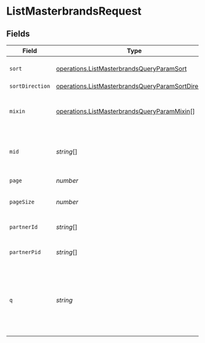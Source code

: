 # ListMasterbrandsRequest


## Fields

| Field                                                                                                                    | Type                                                                                                                     | Required                                                                                                                 | Description                                                                                                              |
| ------------------------------------------------------------------------------------------------------------------------ | ------------------------------------------------------------------------------------------------------------------------ | ------------------------------------------------------------------------------------------------------------------------ | ------------------------------------------------------------------------------------------------------------------------ |
| `sort`                                                                                                                   | [operations.ListMasterbrandsQueryParamSort](../../models/operations/listmasterbrandsqueryparamsort.md)                   | :heavy_minus_sign:                                                                                                       | Sorts:<br/>* mid: sort by mid, ascending<br/>                                                                            |
| `sortDirection`                                                                                                          | [operations.ListMasterbrandsQueryParamSortDirection](../../models/operations/listmasterbrandsqueryparamsortdirection.md) | :heavy_minus_sign:                                                                                                       | Sort direction                                                                                                           |
| `mixin`                                                                                                                  | [operations.ListMasterbrandsQueryParamMixin](../../models/operations/listmasterbrandsqueryparammixin.md)[]               | :heavy_minus_sign:                                                                                                       | Mixins:<br/>* images: mixin to add image information for a masterbrand<br/>                                              |
| `mid`                                                                                                                    | *string*[]                                                                                                               | :heavy_minus_sign:                                                                                                       | filter for subset of masterbrands that have given identifier                                                             |
| `page`                                                                                                                   | *number*                                                                                                                 | :heavy_minus_sign:                                                                                                       | which page of results to return                                                                                          |
| `pageSize`                                                                                                               | *number*                                                                                                                 | :heavy_minus_sign:                                                                                                       | number of results in each page                                                                                           |
| `partnerId`                                                                                                              | *string*[]                                                                                                               | :heavy_minus_sign:                                                                                                       | filter for masterbrands by partner ID                                                                                    |
| `partnerPid`                                                                                                             | *string*[]                                                                                                               | :heavy_minus_sign:                                                                                                       | filter for masterbrands by partner PID                                                                                   |
| `q`                                                                                                                      | *string*                                                                                                                 | :heavy_minus_sign:                                                                                                       | filter for subset of masterbrands matching supplied keyword/phrase (boolean operators permitted)                         |